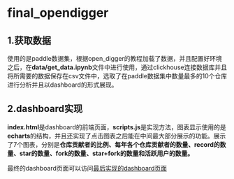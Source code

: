 # final_opendigger

## 1.获取数据

使用的是paddle数据集，根据open_digger的教程加载了数据，并且配置好环境之后，在**data/get_data.ipynb**文件中进行使用，通过clickhouse连接数据库并且将所需要的数据保存在csv文件中，选取了在paddle数据集中数量最多的10个仓库进行分析并且以dashboard的形式展现。

## 2.dashboard实现

**index.html**是dashboard的前端页面，**scripts.js**是实现方法，图表显示使用的是**echarts**的结构，并且还实现了点击图表之后能在中间最大部分展示的功能。展示了7个图表，分别是**仓库贡献者的比例、每年各个仓库贡献者的数量、record的数量、star的数量、fork的数量、star+fork的数量和活跃用户的数量。**

最终的dashboard页面可以访问[最后实现的dashboard页面](http://113.31.125.113)

